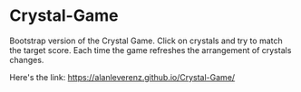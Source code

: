 # Crystal-Game
Bootstrap version of the Crystal Game. Click on crystals and try to match the target score. Each time the game refreshes the arrangement of crystals changes.

Here's the link: https://alanleverenz.github.io/Crystal-Game/
